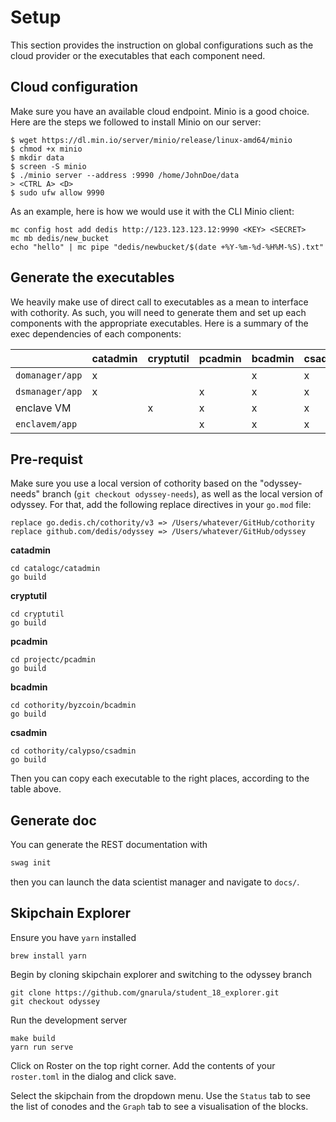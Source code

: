 # Setup

This section provides the instruction on global configurations such as
the cloud provider or the executables that each component need.

## Cloud configuration

Make sure you have an available cloud endpoint. Minio is a good choice.
Here are the steps we followed to install Minio on our server:

```
$ wget https://dl.min.io/server/minio/release/linux-amd64/minio
$ chmod +x minio
$ mkdir data
$ screen -S minio
$ ./minio server --address :9990 /home/JohnDoe/data
> <CTRL A> <D>
$ sudo ufw allow 9990
```

As an example, here is how we would use it with the CLI Minio client:

```
mc config host add dedis http://123.123.123.12:9990 <KEY> <SECRET>
mc mb dedis/new_bucket
echo "hello" | mc pipe "dedis/newbucket/$(date +%Y-%m-%d-%H%M-%S).txt"
```

## Generate the executables

We heavily make use of direct call to executables as a mean to interface
with cothority. As such, you will need to generate them and set up each
components with the appropriate executables. Here is a summary of the
exec dependencies of each components:

|               |catadmin|cryptutil|pcadmin|bcadmin|csadmin|
|---------------|--------|---------|-------|-------|-------|
|`domanager/app`| x      |         |       | x     | x     |
|`dsmanager/app`| x      |         | x     | x     | x     |
|enclave VM     |        | x       | x     | x     | x     |
|`enclavem/app` |        |         | x     | x     | x     |


## Pre-requist

Make sure you use a local version of cothority based on the
"odyssey-needs" branch (`git checkout odyssey-needs`), as well as the
local version of odyssey. For that, add the following replace directives
in your `go.mod` file:

```
replace go.dedis.ch/cothority/v3 => /Users/whatever/GitHub/cothority
replace github.com/dedis/odyssey => /Users/whatever/GitHub/odyssey
```

**catadmin**

```
cd catalogc/catadmin
go build
```

**cryptutil**

```
cd cryptutil
go build
```

**pcadmin**

```
cd projectc/pcadmin
go build
```

**bcadmin**

```
cd cothority/byzcoin/bcadmin
go build
```

**csadmin**

```
cd cothority/calypso/csadmin
go build
```

Then you can copy each executable to the right places, according to the
table above.

## Generate doc

You can generate the REST documentation with

```bash
swag init
```

then you can launch the data scientist manager and navigate to `docs/`.

## Skipchain Explorer

Ensure you have `yarn` installed

```
brew install yarn
```

Begin by cloning skipchain explorer and switching to the odyssey branch

```
git clone https://github.com/gnarula/student_18_explorer.git
git checkout odyssey
```

Run the development server

```
make build
yarn run serve
```

Click on Roster on the top right corner. Add the contents of your `roster.toml` in the dialog and click save.

Select the skipchain from the dropdown menu. Use the `Status` tab to see the list of conodes and the `Graph` tab to see a visualisation of the blocks.
